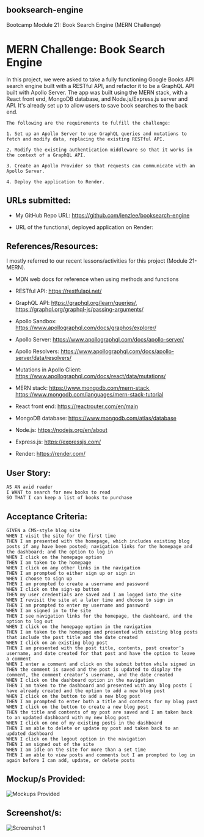 ## booksearch-engine
Bootcamp Module 21: Book Search Engine (MERN Challenge)

# MERN Challenge: Book Search Engine
In this project, we were asked to take a fully functioning Google Books API search engine built with a RESTful API, and refactor it to be a GraphQL API built with Apollo Server. The app was built using the MERN stack, with a React front end, MongoDB database, and Node.js/Express.js server and API. It's already set up to allow users to save book searches to the back end. 


```
The following are the requirements to fulfill the challenge:

1. Set up an Apollo Server to use GraphQL queries and mutations to fetch and modify data, replacing the existing RESTful API.

2. Modify the existing authentication middleware so that it works in the context of a GraphQL API.

3. Create an Apollo Provider so that requests can communicate with an Apollo Server.

4. Deploy the application to Render.
```

## URLs submitted:

* My GitHub Repo URL: https://github.com/lenzlee/booksearch-engine

* URL of the functional, deployed application on Render:  

## References/Resources:

I mostly referred to our recent lessons/activities for this project (Module 21-MERN).

* MDN web docs for reference when using methods and functions

* RESTful API: https://restfulapi.net/

* GraphQL API: https://graphql.org/learn/queries/, https://graphql.org/graphql-js/passing-arguments/

* Apollo Sandbox: https://www.apollographql.com/docs/graphos/explorer/

* Apollo Server: https://www.apollographql.com/docs/apollo-server/

* Apollo Resolvers: https://www.apollographql.com/docs/apollo-server/data/resolvers/

* Mutations in Apollo Client: https://www.apollographql.com/docs/react/data/mutations/

* MERN stack: https://www.mongodb.com/mern-stack, https://www.mongodb.com/languages/mern-stack-tutorial

* React front end: https://reactrouter.com/en/main

* MongoDB database: https://www.mongodb.com/atlas/database

* Node.js: https://nodejs.org/en/about

* Express.js: https://expressjs.com/

* Render: https://render.com/

## User Story:
```
AS AN avid reader
I WANT to search for new books to read
SO THAT I can keep a list of books to purchase
```

## Acceptance Criteria:
```
GIVEN a CMS-style blog site
WHEN I visit the site for the first time
THEN I am presented with the homepage, which includes existing blog posts if any have been posted; navigation links for the homepage and the dashboard; and the option to log in
WHEN I click on the homepage option
THEN I am taken to the homepage
WHEN I click on any other links in the navigation
THEN I am prompted to either sign up or sign in
WHEN I choose to sign up
THEN I am prompted to create a username and password
WHEN I click on the sign-up button
THEN my user credentials are saved and I am logged into the site
WHEN I revisit the site at a later time and choose to sign in
THEN I am prompted to enter my username and password
WHEN I am signed in to the site
THEN I see navigation links for the homepage, the dashboard, and the option to log out
WHEN I click on the homepage option in the navigation
THEN I am taken to the homepage and presented with existing blog posts that include the post title and the date created
WHEN I click on an existing blog post
THEN I am presented with the post title, contents, post creator’s username, and date created for that post and have the option to leave a comment
WHEN I enter a comment and click on the submit button while signed in
THEN the comment is saved and the post is updated to display the comment, the comment creator’s username, and the date created
WHEN I click on the dashboard option in the navigation
THEN I am taken to the dashboard and presented with any blog posts I have already created and the option to add a new blog post
WHEN I click on the button to add a new blog post
THEN I am prompted to enter both a title and contents for my blog post
WHEN I click on the button to create a new blog post
THEN the title and contents of my post are saved and I am taken back to an updated dashboard with my new blog post
WHEN I click on one of my existing posts in the dashboard
THEN I am able to delete or update my post and taken back to an updated dashboard
WHEN I click on the logout option in the navigation
THEN I am signed out of the site
WHEN I am idle on the site for more than a set time
THEN I am able to view posts and comments but I am prompted to log in again before I can add, update, or delete posts
```

## Mockup/s Provided:

![Mockups Provided]( )

## Screenshot/s:

![Screenshot 1]( )



